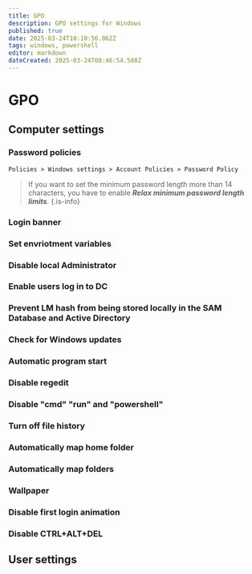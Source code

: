 ```yaml
---
title: GPO
description: GPO settings for Windows
published: true
date: 2025-03-24T10:10:56.062Z
tags: windows, powershell
editor: markdown
dateCreated: 2025-03-24T08:46:54.588Z
---
```


# GPO
## Computer settings

### Password policies
`Policies > Windows settings > Account Policies > Password Policy`

> If you want to set the minimum password length more than 14 characters, you have to enable ***Relax minimum password length limits***.
{.is-info}


### Login banner

### Set envriotment variables

### Disable local Administrator

### Enable users log in to DC

### Prevent LM hash from being stored locally in the SAM Database and Active Directory

### Check for Windows updates

### Automatic program start

### Disable regedit

### Disable "cmd" "run" and "powershell"

### Turn off file history

### Automatically map home folder

### Automatically map folders

### Wallpaper

### Disable first login animation

### Disable CTRL+ALT+DEL



## User settings


